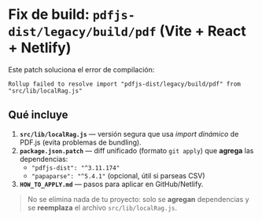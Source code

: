 # Fix de build: `pdfjs-dist/legacy/build/pdf` (Vite + React + Netlify)

Este patch soluciona el error de compilación:

```
Rollup failed to resolve import "pdfjs-dist/legacy/build/pdf" from "src/lib/localRag.js"
```

## Qué incluye
1. **`src/lib/localRag.js`** — versión segura que usa *import dinámico* de PDF.js (evita problemas de bundling).
2. **`package.json.patch`** — diff unificado (formato `git apply`) que **agrega** las dependencias:
   - `"pdfjs-dist": "^3.11.174"`
   - `"papaparse": "^5.4.1"` (opcional, útil si parseas CSV)
3. **`HOW_TO_APPLY.md`** — pasos para aplicar en GitHub/Netlify.

> No se elimina nada de tu proyecto: solo se **agregan** dependencias y se **reemplaza** el archivo `src/lib/localRag.js`.
